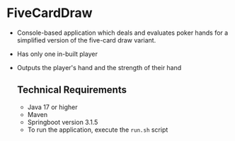# FiveCardDraw

* Console-based application which deals and evaluates poker hands for a simplified version of the five-card draw variant.
* Has only one in-built player
* Outputs the player's hand and the strength of their hand

  ## Technical Requirements
  * Java 17 or higher
  * Maven
  * Springboot version 3.1.5
  * To run the application, execute the ``run.sh`` script

